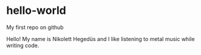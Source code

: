 # hello-world
My first repo on github

Hello!
My name is Nikolett Hegedüs and I like listening to metal music while writing code.
